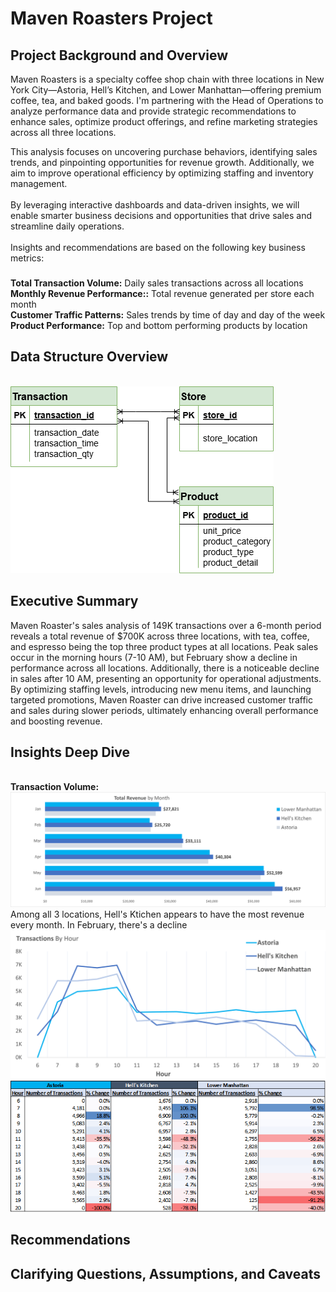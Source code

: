 # Maven Roasters Project

## Project Background and Overview
Maven Roasters is a specialty coffee shop chain with three locations in New York City—Astoria, Hell’s Kitchen, and Lower Manhattan—offering premium coffee, tea, and baked goods. I'm partnering with the Head of Operations to analyze performance data and provide strategic recommendations to enhance sales, optimize product offerings, and refine marketing strategies across all three locations.

This analysis focuses on uncovering purchase behaviors, identifying sales trends, and pinpointing opportunities for revenue growth. Additionally, we aim to improve operational efficiency by optimizing staffing and inventory management. 
<br><br>By leveraging interactive dashboards and data-driven insights, we will enable smarter business decisions and opportunities that drive sales and streamline daily operations.
<br><br>Insights and recommendations are based on the following key business metrics:
### 
<B>Total Transaction Volume:</b> Daily sales transactions across all locations
<Br><b>Monthly Revenue Performance::</b> Total revenue generated per store each month
<Br><b> Customer Traffic Patterns:</b> Sales trends by time of day and day of the week
<Br><b>Product Performance:</b> Top and bottom performing products by location



## Data Structure Overview
<br>
<img src="https://github.com/romandkuang/Maven-Roasters-Project/blob/main/maven%20roasters%20erd.drawio%20(1).png?raw=true">

## Executive Summary
Maven Roaster's sales analysis of 149K transactions over a 6-month period reveals a total revenue of $700K across three locations, with tea, coffee, and espresso being the top three product types at all locations. Peak sales occur in the morning hours (7-10 AM), but February show a decline in performance across all locations. Additionally, there is a noticeable decline in sales after 10 AM, presenting an opportunity for operational adjustments. By optimizing staffing levels, introducing new menu items, and launching targeted promotions, Maven Roaster can drive increased customer traffic and sales during slower periods, ultimately enhancing overall performance and boosting revenue.
<br>

## Insights Deep Dive
<Br>
<B>Transaction Volume:</B>

<img src="https://github.com/romandkuang/romandkuang/blob/main/assets/img/total_revenue_month_maven.png?raw=true">
Among all 3 locations, Hell's Ktichen appears to have the most revenue every month. In February, there's a decline 


<img src="https://github.com/romandkuang/romandkuang/blob/main/assets/img/transactions_hour_maven_roasters.png?raw=true">
<br>
<img src="https://github.com/romandkuang/romandkuang/blob/main/assets/img/table.png?raw=true">
<br>

## Recommendations

## Clarifying Questions, Assumptions, and Caveats
